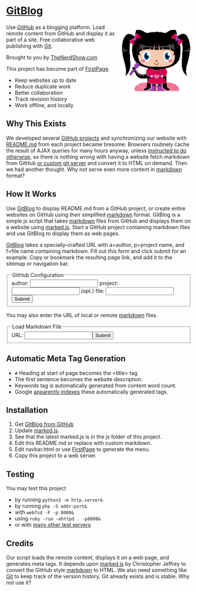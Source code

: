 # [GitBlog](https://github.com/themanyone/gitblog)
<img style="float:right" alt="GitBlog" src="favicon/android-icon-192x192.png">

Use [GitHub](https://github.com/themanyone/gitblog) as a blogging platform. Load remote content from GitHub and display it as part of a site. Free collaborative web publishing with [Git](https://git-scm.com/download/win).

Brought to you by [TheNerdShow.com](http://thenerdshow.com/)

This project has become part of [FirstPage](http://thenerdshow.com/firstpage).

* Keep websites up to date
* Reduce duplicate work
* Better collaboration
* Track revision history
* Work offline, and locally

## Why This Exists

We developed several [GitHub projects](https://github.com/themanyone) and synchronizing our website with [README.md](README.md) from each project became tiresome. Browsers routinely cache the result of AJAX queries for many hours anyway, unless [instructed to do otherwise](http://www.itgeared.com/articles/1401-ajax-browser-cache-issues-fix/), so there is nothing wrong with having a website fetch markdown from GitHub [or custom git server](https://git-scm.com/book/en/v2/Git-on-the-Server-The-Protocols) and convert it to HTML on demand. Then we had another thought. Why not serve even more content in [markdown](https://help.github.com/enterprise/2.8/user/articles/basic-writing-and-formatting-syntax/) format?

## How It Works

Use [GitBlog](https://github.com/themanyone/gitblog) to display README.md from a GitHub project, or create entire websites on GitHub using their simplified [markdown](https://help.github.com/enterprise/2.8/user/articles/basic-writing-and-formatting-syntax/) format. GitBlog is a simple js script that takes [markdown](https://help.github.com/enterprise/2.8/user/articles/basic-writing-and-formatting-syntax/) files from GitHub and displays them on a website using [marked.js](https://github.com/chjj/marked). Start a GitHub project containing markdown files and use GitBlog to display them as web pages.

[GitBlog](https://github.com/themanyone/gitblog) takes a specially-crafted URL with a=author, p=project name, and f=file name containing markdown. Fill out this form and click submit for an example. Copy or bookmark the resulting page link, and add it to the sitemap or navigation bar.<form name="gitblog" target="">
<fieldset><legend>GitHub Configuration</legend>
    <label class="field">author: </label> <input name="a"  type="text"></input>
    <label class="field">project:</label> <input name="p"  type="text"></input>
    <label class="field">(opt.) file: </label> <input name="f"  type="text"></input><input type="submit"></input>
</fieldset>
</form>

You may also enter the URL of local or remote [markdown](https://help.github.com/enterprise/2.8/user/articles/basic-writing-and-formatting-syntax/) files. <form name="gitblog" target="">
<fieldset><legend>Load Markdown File</legend>
    <label class="field">URL: </label> <input name="u"  type="text"></input><input type="submit"></input>
</fieldset>
</form>

## Automatic Meta Tag Generation

* `#` Heading at start of page becomes the &lt;title&gt; tag.
* The first sentence becomes the website description.
* Keywords tag is automatically generated from content word count.
* Google [apparently indexes](http://searchengineland.com/tested-googlebot-crawls-javascript-heres-learned-220157) these automatically generated tags.

## Installation

1. Get [GitBlog from GitHub](https://github.com/themanyone/gitblog)
1. Update [marked.js](https://github.com/chjj/marked).
2. See that the latest marked.js is in the js folder of this project.
3. Edit this README.md or replace with custom markdown.
4. Edit navbar.html or use [FirstPage](http://thenerdshow.com/firstpage) to generate the menu.
3. Copy this project to a web server.

## Testing

You may test this project

* by running `python3 -m http.server&`
* by running `php -S addr:port&`
* with `webfsd -F -p 8000&`
* using `ruby -run -ehttpd . -p8000&`
* or with [many other test servers](http://unix.stackexchange.com/questions/32182/simple-command-line-http-server).

## Credits

Our script loads the remote content, displays it on a web page, and generates meta tags. It depends upon [marked.js](https://github.com/chjj/marked) by Christopher Jeffrey to convert the GitHub style [markdown](https://help.github.com/enterprise/2.8/user/articles/basic-writing-and-formatting-syntax/) to HTML. We also need something like [Git](https://git-scm.com/download/win) to keep track of the version history. Git already exists and is stable. Why not use it?
